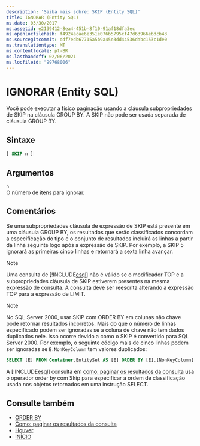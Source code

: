 ```yaml
---
description: 'Saiba mais sobre: SKIP (Entity SQL)'
title: IGNORAR (Entity SQL)
ms.date: 03/30/2017
ms.assetid: e2139412-8ea4-451b-8f10-91af18dfa3ec
ms.openlocfilehash: f4924acae6e351e076b5795cf47d63966ebdcb43
ms.sourcegitcommit: ddf7edb67715a5b9a45e3dd44536dabc153c1de0
ms.translationtype: MT
ms.contentlocale: pt-BR
ms.lasthandoff: 02/06/2021
ms.locfileid: "99768006"
---
```

# <a name="skip-entity-sql"></a>IGNORAR (Entity SQL)

Você pode executar a físico paginação usando a cláusula subpropriedades de SKIP na cláusula GROUP BY. A SKIP não pode ser usada separada de cláusula GROUP BY.

## <a name="syntax"></a>Sintaxe

```sql
[ SKIP n ]
```

## <a name="arguments"></a>Argumentos

`n` \
O número de itens para ignorar.

## <a name="remarks"></a>Comentários

Se uma subpropriedades cláusula de expressão de SKIP está presente em uma cláusula GROUP BY, os resultados que serão classificados concordam a especificação do tipo e o conjunto de resultados incluirá as linhas a partir da linha seguinte logo após a expressão de SKIP. Por exemplo, a SKIP 5 ignorará as primeiras cinco linhas e retornará a sexta linha avançar.

> [!NOTE]
> Uma consulta de [!INCLUDE[esql](../../../../../../includes/esql-md.md)] não é válido se o modificador TOP e a subpropriedades cláusula de SKIP estiverem presentes na mesma expressão de consulta. A consulta deve ser reescrita alterando a expressão TOP para a expressão de LIMIT.

> [!NOTE]
> No SQL Server 2000, usar SKIP com ORDER BY em colunas não chave pode retornar resultados incorretos. Mais do que o número de linhas especificado podem ser ignoradas se a coluna de chave não tem dados duplicados nele. Isso ocorre devido a como o SKIP é convertido para SQL Server 2000. Por exemplo, o seguinte código mais de cinco linhas podem ser ignoradas se `E.NonKeyColumn` tem valores duplicados:
>
> ```sql
> SELECT [E] FROM Container.EntitySet AS [E] ORDER BY [E].[NonKeyColumn] DESC SKIP 5L
> ```

A [!INCLUDE[esql](../../../../../../includes/esql-md.md)] consulta em [como: paginar os resultados da consulta](/previous-versions/dotnet/netframework-4.0/bb738702(v=vs.100)) usa o operador order by com Skip para especificar a ordem de classificação usada nos objetos retornados em uma instrução SELECT.

## <a name="see-also"></a>Consulte também

- [ORDER BY](order-by-entity-sql.md)
- [Como: paginar os resultados da consulta](/previous-versions/dotnet/netframework-4.0/bb738702(v=vs.100))
- [Houver](paging-entity-sql.md)
- [INÍCIO](top-entity-sql.md)
